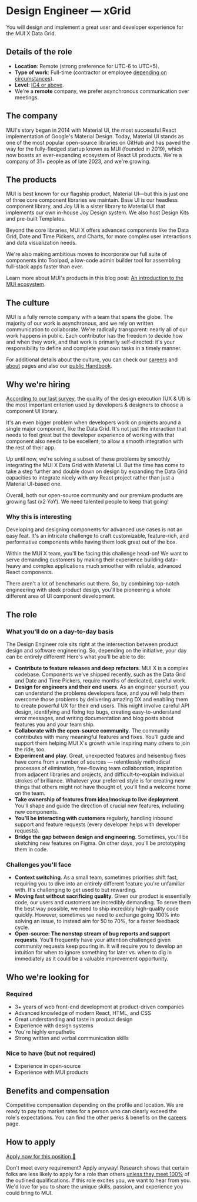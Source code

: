 # Design Engineer — xGrid

<p class="description">You will design and implement a great user and developer experience for the MUI X Data Grid.</p>

## Details of the role

- **Location**: Remote (strong preference for UTC-6 to UTC+5).
- **Type of work**: Full-time (contractor or employee [depending on circumstances](https://mui-org.notion.site/Hiring-FAQ-64763b756ae44c37b47b081f98915501#494af1f358794028beb4b7697b5d3102)).
- **Level**: [IC4 or above](https://mui-org.notion.site/Levelling-at-MUI-5c30f9bfe65149d697f346447cef9db1).
- We're a **remote** company, we prefer asynchronous communication over meetings.

## The company

MUI's story began in 2014 with Material UI, the most successful React implementation of Google's Material Design.
Today, Material UI stands as one of the most popular open-source libraries on GitHub and has paved the way for the fully-fledged startup known as MUI (founded in 2019), which now boasts an ever-expanding ecosystem of React UI products.
We're a company of 31+ people as of late 2023, and we're growing.

## The products

MUI is best known for our flagship product, Material UI—but this is just one of three core component libraries we maintain.
Base UI is our headless component library, and Joy UI is a sister library to Material UI that implements our own in-house Joy Design system.
We also host Design Kits and pre-built Templates.

Beyond the core libraries, MUI X offers advanced components like the Data Grid, Date and Time Pickers, and Charts, for more complex user interactions and data visualization needs.

We're also making ambitious moves to incorporate our full suite of components into Toolpad, a low-code admin builder tool for assembling full-stack apps faster than ever.

Learn more about MUI's products in this blog post: [An introduction to the MUI ecosystem](https://mui.com/blog/mui-product-comparison/).

## The culture

MUI is a fully remote company with a team that spans the globe.
The majority of our work is asynchronous, and we rely on written communication to collaborate.
We're radically transparent: nearly all of our work happens in public.
Each contributor has the freedom to decide how and when they work, and that work is primarily self-directed: it's your responsibility to define and complete your own tasks in a timely manner.

For additional details about the culture, you can check our [careers](https://mui.com/careers/) and [about](https://mui.com/about/) pages and also our [public Handbook](https://mui-org.notion.site/Handbook-f086d47e10794d5e839aef9dc67f324b).

## Why we're hiring

[According to our last survey](https://mui.com/blog/2021-developer-survey-results/#what-are-your-most-important-criteria-for-choosing-a-ui-library), the quality of the design execution (UX & UI) is the most important criterion used by developers & designers to choose a component UI library.

It's an even bigger problem when developers work on projects around a single major component, like the Data Grid. It's not just the interaction that needs to feel great but the developer experience of working with that component also needs to be excellent, to allow a smooth integration with the rest of their app.

Up until now, we're solving a subset of these problems by smoothly integrating the MUI X Data Grid with Material UI.
But the time has come to take a step further and double down on design by expanding the Data Grid capacities to integrate nicely with _any_ React project rather than just a Material UI-based one.

Overall, both our open-source community and our premium products are growing fast (x2 YoY).
We need talented people to keep that going!

### Why this is interesting

Developing and designing components for advanced use cases is not an easy feat.
It's an intricate challenge to craft customizable, feature-rich, and performative components while having them look great out of the box.

Within the MUI X team, you'll be facing this challenge head-on!
We want to serve demanding customers by making their experience building data-heavy and complex applications much smoother with reliable, advanced React components.

There aren't a lot of benchmarks out there.
So, by combining top-notch engineering with sleek product design, you'll be pioneering a whole different area of UI component development.

## The role

### What you'll do on a day-to-day basis

The Design Engineer role sits right at the intersection between product design and software engineering. So, depending on the initiative, your day can be entirely different! Here's what you'll be able to do:

- **Contribute to feature releases and deep refactors**.
  MUI X is a complex codebase. Components we've shipped recently, such as the Data Grid and Date and Time Pickers, require months of dedicated, careful work.
- **Design for engineers and their end users**.
  As an engineer yourself, you can understand the problems developers face, and you will help them overcome those problems by delivering amazing DX and enabling them to create powerful UX for their end users.
  This might involve careful API design, identifying and fixing top bugs, creating easy-to-understand error messages, and writing documentation and blog posts about features you and your team ship.
- **Collaborate with the open-source community**.
  The community contributes with many meaningful features and fixes. You'll guide and support them helping MUI X's growth while inspiring many others to join the ride, too.
- **Experiment and play**. Great, unexpected features and heisenbug fixes have come from a number of sources — relentlessly methodical processes of elimination, free-flowing team collaboration, inspiration from adjacent libraries and projects, and difficult-to-explain individual strokes of brilliance. Whatever your preferred style is for creating new things that others might not have thought of, you'll find a welcome home on the team.
- **Take ownership of features from idea/mockup to live deployment**.
  You'll shape and guide the direction of crucial new features, including new components.
- **You'll be interacting with customers** regularly, handling inbound support and feature requests (every developer helps with developer requests).
- **Bridge the gap between design and engineering**.
  Sometimes, you'll be sketching new features on Figma. On other days, you'll be prototyping them in code.

### Challenges you'll face

- **Context switching**.
  As a small team, sometimes priorities shift fast, requiring you to dive into an entirely different feature you're unfamiliar with. It's challenging to get used to but rewarding.
- **Moving fast without sacrificing quality**.
  Given our product is essentially code, our users and customers are incredibly demanding. To serve them the best way possible, we need to ship incredibly high-quality code quickly. However, sometimes we need to exchange going 100% into solving an issue, to instead aim for 50 to 70%, for a faster feedback cycle.
- **Open-source: The nonstop stream of bug reports and support requests**. You'll frequently have your attention challenged given community requests keep pouring in. It will require you to develop an intuition for when to ignore something for later vs. when to dig in immediately as it could be a valuable improvement opportunity.

## Who we're looking for

### Required

- 3+ years of web front-end development at product-driven companies
- Advanced knowledge of modern React, HTML, and CSS
- Great understanding and taste in product design
- Experience with design systems
- You're highly empathetic
- Strong written and verbal communication skills

### Nice to have (but not required)

- Experience in open-source
- Experience with MUI products

## Benefits and compensation

Competitive compensation depending on the profile and location.
We are ready to pay top market rates for a person who can clearly exceed the role's expectations.
You can find the other perks & benefits on the [careers](https://mui.com/careers/#perks-and-benefits) page.

## How to apply

[Apply now for this position 📮](https://jobs.ashbyhq.com/MUI/5a1c18de-e0b5-4253-aca1-e3f261112920/application?utm_source=ZNRrPGBkqO)

Don't meet every requirement?
Apply anyway!
Research shows that certain folks are less likely to apply for a role than others [unless they meet 100%](https://hbr.org/2014/08/why-women-dont-apply-for-jobs-unless-theyre-100-qualified) of the outlined qualifications.
If this role excites you, we want to hear from you.
We'd love for you to share the unique skills, passion, and experience you could bring to MUI.
